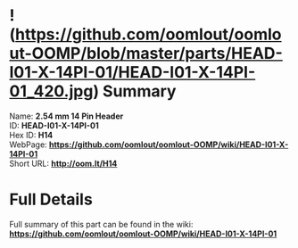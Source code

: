 
!(https://github.com/oomlout/oomlout-OOMP/blob/master/parts/HEAD-I01-X-14PI-01/HEAD-I01-X-14PI-01_420.jpg)
Summary
=================
  
Name: __2.54 mm 14 Pin Header__    
ID: __HEAD-I01-X-14PI-01__   
Hex ID: __H14__   
WebPage: __https://github.com/oomlout/oomlout-OOMP/wiki/HEAD-I01-X-14PI-01__   
Short URL: __http://oom.lt/H14__   

Full Details
==========================
Full summary of this part can be found in the wiki:   
__https://github.com/oomlout/oomlout-OOMP/wiki/HEAD-I01-X-14PI-01__    

